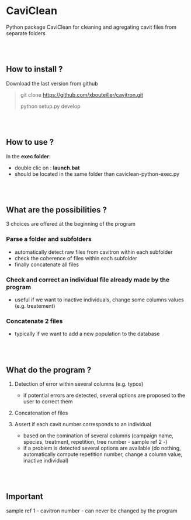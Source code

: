 # CaviClean

Python package CaviClean for cleaning and agregating cavit files from separate folders


<br/><br/>

## How to install ?

Download the last version from github

>
> git clone https://github.com/xbouteiller/cavitron.git
>
> python setup.py develop
>


<br/><br/>

## How to use ?

In the **exec folder**:

- double clic on : **launch.bat**
- should be located in the same folder than caviclean-python-exec.py

<br/><br/>


## What are the possibilities ?

3 choices are offered at the beginning of the program

### Parse a folder and subfolders
- automatically detect raw files from cavitron within each subfolder
- check the coherence of files within each subfolder
- finally concatenate all files

### Check and correct an individual file already made by the program
- useful if we want to inactive individuals, change some columns values (e.g. treatement) 

### Concatenate 2 files
- typically if we want to add a new population to the database
	

<br/><br/>
	
## What do the program ?

1. Detection of error within several columns (e.g. typos)
	- if potential errors are detected, several options are proposed to the user to correct them	

2. Concatenation of files

3. Assert if each cavit number corresponds to an individual
	- based on the comination of several columns (campaign name, species, treatment, repetition, tree number - sample ref 2 -)
	- if a problem is detected several options are available (do nothing, automatically compute repetition number, change a column value, inactive individual)
	

<br/><br/>

## Important 
	
sample ref 1 - cavitron number - can never be changed by the program